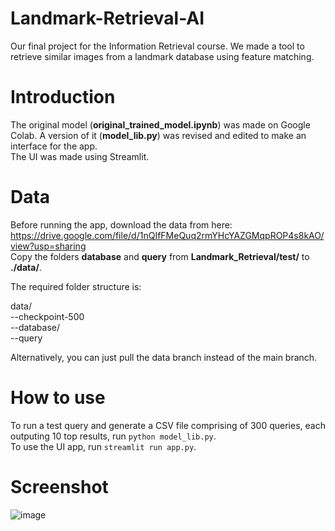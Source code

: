 # Landmark-Retrieval-AI
Our final project for the Information Retrieval course. We made a tool to retrieve similar images from a landmark database using feature matching.

# Introduction
The original model (**original_trained_model.ipynb**) was made on Google Colab. A version of it (**model_lib.py**) was revised and edited to make an interface for the app.  
The UI was made using Streamlit.  

# Data
Before running the app, download the data from here: https://drive.google.com/file/d/1nQIfFMeQuq2rmYHcYAZGMqpROP4s8kAO/view?usp=sharing  
Copy the folders **database** and **query** from **Landmark_Retrieval/test/** to **./data/**.  
  
The required folder structure is:  
  
data/  
--checkpoint-500   
--database/  
--query  
  
Alternatively, you can just pull the data branch instead of the main branch.  

# How to use
To run a test query and generate a CSV file comprising of 300 queries, each outputing 10 top results, run `python model_lib.py`.  
To use the UI app, run `streamlit run app.py`.  

# Screenshot
![image](https://user-images.githubusercontent.com/55624202/235338857-c1d16dd3-12f8-4d8d-8bcd-5f44e283ef8d.png)
